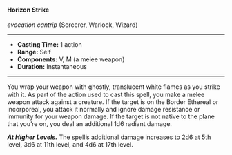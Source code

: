 #### Horizon Strike
*evocation cantrip* (Sorcerer, Warlock, Wizard)
___
- **Casting Time:** 1 action
- **Range:** Self
- **Components:** V, M (a melee weapon)
- **Duration:** Instantaneous
---
You wrap your weapon with ghostly, translucent white ﬂames as you strike with it. As part of the action used to cast this spell, you make a melee weapon attack against a creature. If the target is on the Border Ethereal or incorporeal, you attack it normally and ignore damage resistance or immunity for your weapon damage. If the target is not native to the plane that you’re on, you deal an additional 1d6 radiant damage.

***At Higher Levels.*** The spell’s additional damage increases to 2d6 at 5th level, 3d6 at 11th level, and 4d6 at 17th level.
